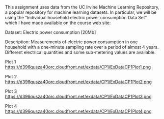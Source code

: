 This assignment uses data from the UC Irvine Machine Learning Repository, a popular repository for machine learning datasets. In particular, we will be using the “Individual household electric power consumption Data Set” which I have made available on the course web site:

Dataset: Electric power consumption [20Mb]

Description: Measurements of electric power consumption in one household with a one-minute sampling rate over a period of almost 4 years. Different electrical quantities and some sub-metering values are available.

Plot 1
https://d396qusza40orc.cloudfront.net/exdata/CP1/ExDataCP1Plot1.png

Plot 2
https://d396qusza40orc.cloudfront.net/exdata/CP1/ExDataCP1Plot2.png

Plot 3
https://d396qusza40orc.cloudfront.net/exdata/CP1/ExDataCP1Plot3.png

Plot 4
https://d396qusza40orc.cloudfront.net/exdata/CP1/ExDataCP1Plot4.png
